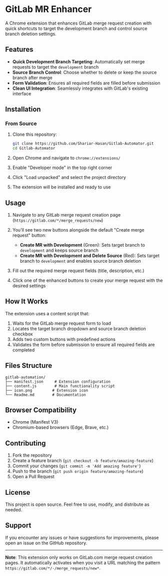 # GitLab MR Enhancer

A Chrome extension that enhances GitLab merge request creation with quick shortcuts to target the development branch and control source branch deletion settings.

## Features

- **Quick Development Branch Targeting**: Automatically set merge requests to target the `development` branch
- **Source Branch Control**: Choose whether to delete or keep the source branch after merge
- **Form Validation**: Ensures all required fields are filled before submission
- **Clean UI Integration**: Seamlessly integrates with GitLab's existing interface

## Installation

### From Source

1. Clone this repository:
   ```bash
   git clone https://github.com/Shariar-Hasan/Gitlab-Automator.git
   cd Gitlab-Automator
   ```

2. Open Chrome and navigate to `chrome://extensions/`

3. Enable "Developer mode" in the top right corner

4. Click "Load unpacked" and select the project directory

5. The extension will be installed and ready to use

## Usage

1. Navigate to any GitLab merge request creation page (`https://gitlab.com/*/merge_requests/new`)

2. You'll see two new buttons alongside the default "Create merge request" button:

   - **Create MR with Development** (Green): Sets target branch to `development` and keeps source branch
   - **Create MR with Development and Delete Source** (Red): Sets target branch to `development` and enables source branch deletion

3. Fill out the required merge request fields (title, description, etc.)

4. Click one of the enhanced buttons to create your merge request with the desired settings

## How It Works

The extension uses a content script that:

1. Waits for the GitLab merge request form to load
2. Locates the target branch dropdown and source branch deletion checkbox
3. Adds two custom buttons with predefined actions
4. Validates the form before submission to ensure all required fields are completed

## Files Structure

```
gitlab-automation/
├── manifest.json     # Extension configuration
├── content.js        # Main functionality script
├── icon.png         # Extension icon
└── Readme.md        # Documentation
```

## Browser Compatibility

- Chrome (Manifest V3)
- Chromium-based browsers (Edge, Brave, etc.)

## Contributing

1. Fork the repository
2. Create a feature branch (`git checkout -b feature/amazing-feature`)
3. Commit your changes (`git commit -m 'Add amazing feature'`)
4. Push to the branch (`git push origin feature/amazing-feature`)
5. Open a Pull Request

## License

This project is open source. Feel free to use, modify, and distribute as needed.

## Support

If you encounter any issues or have suggestions for improvements, please open an issue on the GitHub repository.

---

**Note**: This extension only works on GitLab.com merge request creation pages. It automatically activates when you visit a URL matching the pattern `https://gitlab.com/*/-/merge_requests/new*`.

